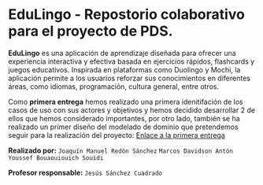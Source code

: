 # EduLingo - Repostorio colaborativo para el proyecto de PDS.
**EduLingo** es una aplicación de aprendizaje diseñada para ofrecer una experiencia interactiva y efectiva basada en ejercicios rápidos, flashcards y juegos educativos. Inspirada en plataformas como Duolingo y Mochi, la aplicación permite a los usuarios reforzar sus conocimientos en diferentes áreas, como idiomas, programación, cultura general, entre otros.

Como **primera entrega** hemos realizado una primera idenitifación de los casos de uso con sus actores y objetivos y hemos decidido desarrollar 2 de ellos que hemos considerado importantes, por otro lado, también se ha realizado un primer diseño del modelado de dominio que pretendemos seguir para la realización del proyecto:
[Enlace a la primera entrega](https://github.com/YoussefUMU/proyecto-pds-24-25/blob/6abe8cb50a34eedc35a271f12195824527f9bd20/Recursos%20Entrega%20Opcional/Entrega2Opcional.md)

**Realizado por:** `Joaquín Manuel Redón Sánchez`
              `Marcos Davidson Antón`
               `Youssef Bouaouiouich Souidi`
               
**Profesor responsable:** `Jesús Sánchez Cuadrado`
